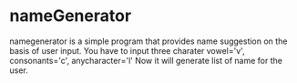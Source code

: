 # nameGenerator

namegenerator is a simple program that provides name suggestion on the basis of user input.
You have to input three charater vowel='v', consonants='c', anycharacter='l'
Now it will generate list of name for the user.
